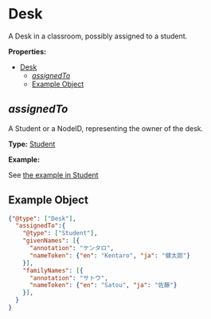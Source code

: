 # Desk

A Desk in a classroom, possibly assigned to a student.

**Properties:**

- [Desk](#desk)
  - [*assignedTo*](#assignedto)
  - [Example Object](#example-object)

## *assignedTo*

A Student or a NodeID, representing the owner of the desk.

**Type:** [Student](./Student.md)

**Example:**

See [the example in Student](Student.md#example-object)

## Example Object

```json
{"@type": ["Desk"], 
  "assignedTo":{
    "@type": ["Student"],
    "givenNames": [{
      "annotation": "ケンタロ",
      "nameToken": {"en": "Kentaro", "ja": "健太郎"}
    }],
    "familyNames": [{
      "annotation": "サトウ",
      "nameToken": {"en": "Satou", "ja": "佐藤"}
    }],
  }
}
```
